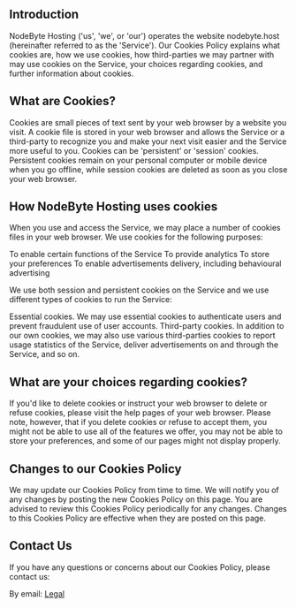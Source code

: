 ## Introduction

NodeByte Hosting ('us', 'we', or 'our') operates the website nodebyte.host (hereinafter referred to as the 'Service').
Our Cookies Policy explains what cookies are, how we use cookies, how third-parties we may partner with may use cookies on the Service, your choices regarding cookies, and further information about cookies.


## What are Cookies?

Cookies are small pieces of text sent by your web browser by a website you visit. A cookie file is stored in your web browser and allows the Service or a third-party to recognize you and make your next visit easier and the Service more useful to you.
Cookies can be 'persistent' or 'session' cookies. Persistent cookies remain on your personal computer or mobile device when you go offline, while session cookies are deleted as soon as you close your web browser.

## How NodeByte Hosting uses cookies

When you use and access the Service, we may place a number of cookies files in your web browser.
We use cookies for the following purposes:

To enable certain functions of the Service
To provide analytics
To store your preferences
To enable advertisements delivery, including behavioural advertising

We use both session and persistent cookies on the Service and we use different types of cookies to run the Service:

Essential cookies. We may use essential cookies to authenticate users and prevent fraudulent use of user accounts.
Third-party cookies. In addition to our own cookies, we may also use various third-parties cookies to report usage statistics of the Service, deliver advertisements on and through the Service, and so on.


## What are your choices regarding cookies?

If you'd like to delete cookies or instruct your web browser to delete or refuse cookies, please visit the help pages of your web browser.
Please note, however, that if you delete cookies or refuse to accept them, you might not be able to use all of the features we offer, you may not be able to store your preferences, and some of our pages might not display properly.

## Changes to our Cookies Policy

We may update our Cookies Policy from time to time. We will notify you of any changes by posting the new Cookies Policy on this page.
You are advised to review this Cookies Policy periodically for any changes. Changes to this Cookies Policy are effective when they are posted on this page.

## Contact Us

If you have any questions or concerns about our Cookies Policy, please contact us:

By email: [Legal](mailto:legal@nodebyte.co.uk)

